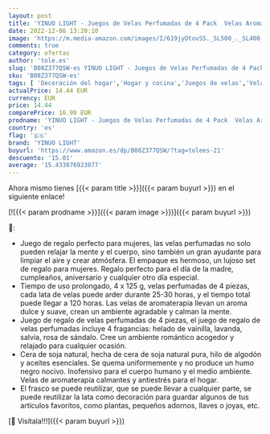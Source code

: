 ```yaml
---
layout: post
title: 'YINUO LIGHT - Juegos de Velas Perfumadas de 4 Pack  Velas Aromáticas de Regalo  125g Regalo para Aliviar el Estrés de las Mujeres  Juego de Regalo para Aniversario  Navidad  Día de la Madre  Baño  Yoga'
date: 2022-12-06 13:20:10
image: 'https://m.media-amazon.com/images/I/619jyOtovSS._SL500_._SL400_.jpg'
comments: true
category: ofertas
author: 'tole.es'
slug: 'B08Z377QSW-es YINUO LIGHT - Juegos de Velas Perfumadas de 4 Pack Velas...'
sku: 'B08Z377QSW-es'
tags: [ 'Decoración del hogar','Hogar y cocina','Juegos de velas','Velas','Velas y candelabros','navidad','yinuo light','🇪🇸', ]
actualPrice: 14.44 EUR
currency: EUR
price: 14.44
comparePrice: 16.99 EUR
prodname: 'YINUO LIGHT - Juegos de Velas Perfumadas de 4 Pack  Velas Aromáticas de Regalo  125g Regalo para Aliviar el Estrés de las Mujeres  Juego de Regalo para Aniversario  Navidad  Día de la Madre  Baño  Yoga'
country: 'es'
flag: '🇪🇸'
brand: 'YINUO LIGHT'
buyurl: 'https://www.amazon.es/dp/B08Z377QSW/?tag=tolees-21'
descuento: '15.01'
average: '15.433076923077'
---
```


Ahora mismo tienes [{{< param title >}}]({{< param buyurl >}}) en el siguiente enlace!

[![{{< param prodname >}}]({{< param image >}})]({{< param buyurl >}})

🔎:

- Juego de regalo perfecto para mujeres, las velas perfumadas no solo pueden relajar la mente y el cuerpo, sino también un gran ayudante para limpiar el aire y crear atmósfera. El empaque es hermoso, un lujoso set de regalo para mujeres. Regalo perfecto para el día de la madre, cumpleaños, aniversario y cualquier otro día especial.
- Tiempo de uso prolongado, 4 x 125 g, velas perfumadas de 4 piezas, cada lata de velas puede arder durante 25-30 horas, y el tiempo total puede llegar a 120 horas. Las velas de aromaterapia llevan un aroma dulce y suave, crean un ambiente agradable y calman la mente.
- Juego de regalo de velas perfumadas de 4 piezas, el juego de regalo de velas perfumadas incluye 4 fragancias: helado de vainilla, lavanda, salvia, rosa de sándalo. Cree un ambiente romántico acogedor y relajado para cualquier ocasión.
- Cera de soja natural, hecha de cera de soja natural pura, hilo de algodón y aceites esenciales. Se quema uniformemente y no produce un humo negro nocivo. Inofensivo para el cuerpo humano y el medio ambiente. Velas de aromaterapia calmantes y antiestrés para el hogar.
- El frasco se puede reutilizar, que se puede llevar a cualquier parte, se puede reutilizar la lata como decoración para guardar algunos de tus artículos favoritos, como plantas, pequeños adornos, llaves o joyas, etc.

[🛒 Visítala!!!]({{< param buyurl >}})
